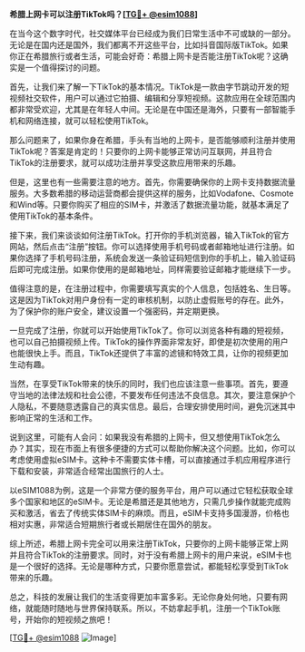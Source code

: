 **希腊上网卡可以注册TikTok吗？[[TG💪+ @esim1088](https://t.me/s/esim1088)]**

在当今这个数字时代，社交媒体平台已经成为我们日常生活中不可或缺的一部分。无论是在国内还是国外，我们都离不开这些平台，比如抖音国际版TikTok。如果你正在希腊旅行或者生活，可能会好奇：希腊上网卡是否能注册TikTok呢？这确实是一个值得探讨的问题。

首先，让我们来了解一下TikTok的基本情况。TikTok是一款由字节跳动开发的短视频社交软件，用户可以通过它拍摄、编辑和分享短视频。这款应用在全球范围内都非常受欢迎，尤其是在年轻人中间。无论是在中国还是海外，只要有一部智能手机和网络连接，就可以轻松使用TikTok。

那么问题来了，如果你身在希腊，手头有当地的上网卡，是否能够顺利注册并使用TikTok呢？答案是肯定的！只要你的上网卡能够正常访问互联网，并且符合TikTok的注册要求，就可以成功注册并享受这款应用带来的乐趣。

但是，这里也有一些需要注意的地方。首先，你需要确保你的上网卡支持数据流量服务。大多数希腊的移动运营商都会提供这样的服务，比如Vodafone、Cosmote和Wind等。只要你购买了相应的SIM卡，并激活了数据流量功能，就基本满足了使用TikTok的基本条件。

接下来，我们来谈谈如何注册TikTok。打开你的手机浏览器，输入TikTok的官方网站，然后点击“注册”按钮。你可以选择使用手机号码或者邮箱地址进行注册。如果你选择了手机号码注册，系统会发送一条验证码短信到你的手机上，输入验证码后即可完成注册。如果你使用的是邮箱地址，同样需要验证邮箱才能继续下一步。

值得注意的是，在注册过程中，你需要填写真实的个人信息，包括姓名、生日等。这是因为TikTok对用户身份有一定的审核机制，以防止虚假账号的存在。此外，为了保护你的账户安全，建议设置一个强密码，并定期更换。

一旦完成了注册，你就可以开始使用TikTok了。你可以浏览各种有趣的短视频，也可以自己拍摄视频上传。TikTok的操作界面非常友好，即使是初次使用的用户也能很快上手。而且，TikTok还提供了丰富的滤镜和特效工具，让你的视频更加生动有趣。

当然，在享受TikTok带来的快乐的同时，我们也应该注意一些事项。首先，要遵守当地的法律法规和社会公德，不要发布任何违法不良信息。其次，要注意保护个人隐私，不要随意透露自己的真实信息。最后，合理安排使用时间，避免沉迷其中影响正常的生活和工作。

说到这里，可能有人会问：如果我没有希腊的上网卡，但又想使用TikTok怎么办？其实，现在市面上有很多便捷的方式可以帮助你解决这个问题。比如，你可以考虑使用虚拟eSIM卡。这种卡不需要实体卡槽，可以直接通过手机应用程序进行下载和安装，非常适合经常出国旅行的人士。

以eSIM1088为例，这是一个非常方便的服务平台，用户可以通过它轻松获取全球多个国家和地区的eSIM卡。无论是希腊还是其他地方，只需几步操作就能完成购买和激活，省去了传统实体SIM卡的麻烦。而且，eSIM卡支持多国漫游，价格也相对实惠，非常适合短期旅行者或长期居住在国外的朋友。

综上所述，希腊上网卡完全可以用来注册TikTok，只要你的上网卡能够正常上网并且符合TikTok的注册要求。同时，对于没有希腊上网卡的用户来说，eSIM卡也是一个很好的选择。无论是哪种方式，只要你愿意尝试，都能轻松享受到TikTok带来的乐趣。

总之，科技的发展让我们的生活变得更加丰富多彩。无论你身处何地，只要有网络，就能随时随地与世界保持联系。所以，不妨拿起手机，注册一个TikTok账号，开始你的短视频之旅吧！

[[TG💪+ @esim1088](https://t.me/s/esim1088) ![Image](https://i.postimg.cc/4NQfJmqS/Snipaste-2025-05-13-00-14-12.png)]